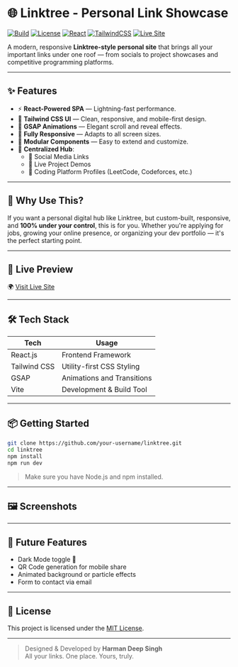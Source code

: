 # 🌐 Linktree - Personal Link Showcase

[![Build](https://img.shields.io/badge/build-passing-brightgreen)](https://github.com/your-username/linktree)
[![License](https://img.shields.io/badge/license-MIT-blue)](LICENSE)
[![React](https://img.shields.io/badge/react-%5E18.0.0-blue)](https://reactjs.org/)
[![TailwindCSS](https://img.shields.io/badge/tailwindcss-^3.0.0-38bdf8)](https://tailwindcss.com/)
[![Live Site](https://img.shields.io/badge/Live-Linktree-success?logo=netlify)](https://your-live-site-link.com)

A modern, responsive **Linktree-style personal site** that brings all your important links under one roof — from socials to project showcases and competitive programming platforms.

---

## ✨ Features

- ⚡ **React-Powered SPA** — Lightning-fast performance.
- 🎨 **Tailwind CSS UI** — Clean, responsive, and mobile-first design.
- 🎥 **GSAP Animations** — Elegant scroll and reveal effects.
- 📱 **Fully Responsive** — Adapts to all screen sizes.
- 🧩 **Modular Components** — Easy to extend and customize.
- 🔗 **Centralized Hub**:
  - 🔹 Social Media Links
  - 🔹 Live Project Demos
  - 🔹 Coding Platform Profiles (LeetCode, Codeforces, etc.)

---

## 📌 Why Use This?

If you want a personal digital hub like Linktree, but custom-built, responsive, and **100% under your control**, this is for you. Whether you're applying for jobs, growing your online presence, or organizing your dev portfolio — it's the perfect starting point.

---

## 🚀 Live Preview

🌍 [Visit Live Site](https://your-live-site-link.com)

---

## 🛠️ Tech Stack

| Tech            | Usage                              |
|-----------------|-------------------------------------|
| React.js        | Frontend Framework                  |
| Tailwind CSS    | Utility-first CSS Styling           |
| GSAP            | Animations and Transitions          |
| Vite            | Development & Build Tool            |

---

## 📦 Getting Started

```bash
git clone https://github.com/your-username/linktree.git
cd linktree
npm install
npm run dev
```

> Make sure you have Node.js and npm installed.

---

## 🖼️ Screenshots

---

## 🌱 Future Features

- Dark Mode toggle 🌙
- QR Code generation for mobile share
- Animated background or particle effects
- Form to contact via email

---

## 📜 License

This project is licensed under the [MIT License](LICENSE).

---

> Designed & Developed by **Harman Deep Singh**  
> All your links. One place. Yours, truly.
